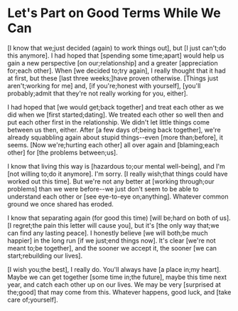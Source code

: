 # Let's Part on Good Terms While We Can

[I know that we;just decided (again) to work things out], but [I just can't;do this anymore]. I had hoped that [spending some time;apart] would help us gain a new perspective [on our;relationship] and a greater [appreciation for;each other]. When [we decided to;try again], I really thought that it had at first, but these [last three weeks;]have proven otherwise. [Things just aren't;working for me] and, [if you're;honest with yourself], [you'll probably;admit that they're not really working for you, either].

I had hoped that [we would get;back together] and treat each other as we did when we [first started;dating]. We treated each other so well then and put each other first in the relationship. We didn't let little things come between us then, either. After [a few days of;being back together], we're already squabbling again about stupid things--even [more than;before], it seems. [Now we're;hurting each other] all over again and [blaming;each other] for [the problems between;us].

I know that living this way is [hazardous to;our mental well-being], and I'm [not willing to;do it anymore]. I'm sorry. [I really wish;that things could have worked out this time]. But we're not any better at [working through;our problems] than we were before--we just don't seem to be able to understand each other or [see eye-to-eye on;anything]. Whatever common ground we once shared has eroded.

I know that separating again (for good this time) [will be;hard on both of us]. [I regret;the pain this letter will cause you], but it's [the only way that;we can find any lasting peace]. I honestly believe [we will both;be much happier] in the long run [if we just;end things now]. It's clear [we're not meant to;be together], and the sooner we accept it, the sooner [we can start;rebuilding our lives].

[I wish you;the best], I really do. You'll always have [a place in;my heart]. Maybe we can get together [some time in;the future], maybe this time next year, and catch each other up on our lives. We may be very [surprised at the;good] that may come from this. Whatever happens, good luck, and [take care of;yourself].
